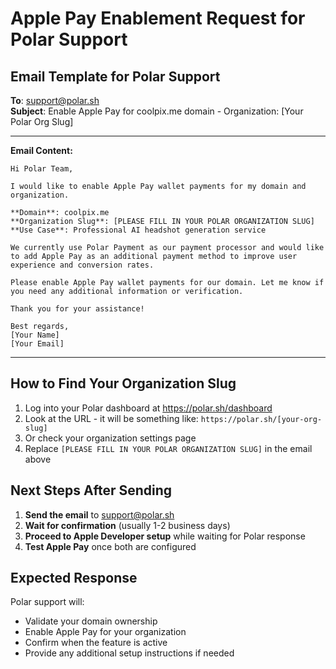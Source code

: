 # Apple Pay Enablement Request for Polar Support

## Email Template for Polar Support

**To**: support@polar.sh  
**Subject**: Enable Apple Pay for coolpix.me domain - Organization: [Your Polar Org Slug]

---

**Email Content:**

```
Hi Polar Team,

I would like to enable Apple Pay wallet payments for my domain and organization.

**Domain**: coolpix.me
**Organization Slug**: [PLEASE FILL IN YOUR POLAR ORGANIZATION SLUG]
**Use Case**: Professional AI headshot generation service

We currently use Polar Payment as our payment processor and would like to add Apple Pay as an additional payment method to improve user experience and conversion rates.

Please enable Apple Pay wallet payments for our domain. Let me know if you need any additional information or verification.

Thank you for your assistance!

Best regards,
[Your Name]
[Your Email]
```

---

## How to Find Your Organization Slug

1. Log into your Polar dashboard at https://polar.sh/dashboard
2. Look at the URL - it will be something like: `https://polar.sh/[your-org-slug]`
3. Or check your organization settings page
4. Replace `[PLEASE FILL IN YOUR POLAR ORGANIZATION SLUG]` in the email above

## Next Steps After Sending

1. **Send the email** to support@polar.sh
2. **Wait for confirmation** (usually 1-2 business days)
3. **Proceed to Apple Developer setup** while waiting for Polar response
4. **Test Apple Pay** once both are configured

## Expected Response

Polar support will:
- Validate your domain ownership
- Enable Apple Pay for your organization
- Confirm when the feature is active
- Provide any additional setup instructions if needed
